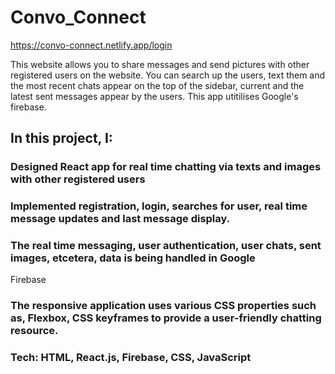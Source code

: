 # Convo_Connect
https://convo-connect.netlify.app/login

This website allows you to share messages and send pictures with other registered users on the website. You can search up the users, text them and the most recent chats appear on the top of the sidebar, current and the latest sent messages appear by the users. This app utitilises Google's firebase. 

## In this project, I:

### Designed React app for real time chatting via texts and images with other registered users

### Implemented registration, login, searches for user, real time message updates and last message display.

### The real time messaging, user authentication, user chats, sent images, etcetera, data is being handled in Google
Firebase

### The responsive application uses various CSS properties such as, Flexbox, CSS keyframes to provide a user-friendly chatting resource.

### Tech: HTML, React.js, Firebase, CSS, JavaScript
